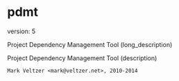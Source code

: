 pdmt
====

version: 5

Project Dependency Management Tool (long_description)

Project Dependency Management Tool (description)

	Mark Veltzer <mark@veltzer.net>, 2010-2014
